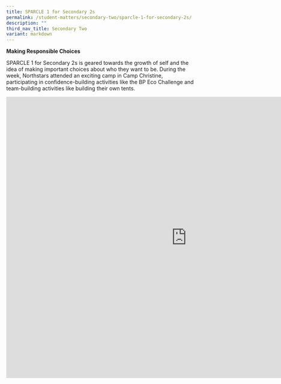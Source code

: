 ```yaml
---
title: SPARCLE 1 for Secondary 2s
permalink: /student-matters/secondary-two/sparcle-1-for-secondary-2s/
description: ""
third_nav_title: Secondary Two
variant: markdown
---
```

<p><strong>Making Responsible Choices</strong></p>

SPARCLE 1 for Secondary 2s is geared towards the growth of self and the idea of making important choices about who they want to be. During the week, Northstars attended an exciting camp in Camp Christine, participating in confidence-building activities like the BP Eco Challenge and team-building activities like building their own tents.

<iframe allowfullscreen="true" height="749" width="960" frameborder="0" src="https://docs.google.com/presentation/d/e/2PACX-1vQASErgb7tSTCjnWafa9j4T4NlBeIC40p6hQfGkJhGfkp5SjHnp8xPusH3VPDR7SQ/embed?start=true&amp;loop=true&amp;delayms=3000"></iframe>